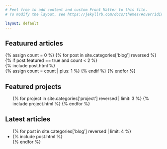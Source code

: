 ```yaml
---
# Feel free to add content and custom Front Matter to this file.
# To modify the layout, see https://jekyllrb.com/docs/themes/#overriding-theme-defaults

layout: default
---
```


<div class="home">
<!-- section for featured post -->
<section class="site-section">
    <div class="wrapper">
        <h1>Featuured articles</h1>
            {%  assign count = 0 %}
            {% for post in site.categories['blog'] reversed  %}
                {% if post.featured == true and count < 2 %}
                    <div class="post post-featured"> 
                        {%  include post.html %}
                    </div>
                    {%  assign count = count | plus: 1 %}
                {% endif %}
            {% endfor %}
    </div>
</section>
<!-- section for featured projects -->
<section class="site-section">
    <h1>Featured projects</h1>
    <ul class="project-list">
        {% for project in site.categories['project'] reversed | limit: 3 %}
                {% include project.html %}
        {% endfor %}
    </ul>
</section>
<!-- section for the latest articles -->
<section class="site-section site-section-last">
    <div class="wrapper">
        <h1>Latest articles</h1>
        <ul class="post-list">
            {% for post in site.categories['blog'] reversed | limit: 4 %}
                <li class="post"> 
                    {% include post.html %}
                </li>
            {% endfor %}
        </ul>
    </div>
</section>
</div>
 